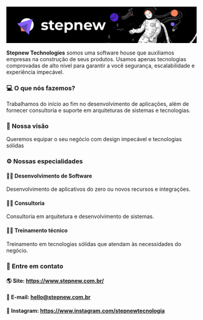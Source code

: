 ![Stepnew Technologies Logo](https://github.com/stepnew/.github/blob/master/profile/banner.jpg)

**Stepnew Technologies** somos uma software house que auxiliamos empresas na construção de seus produtos. Usamos apenas tecnologias comprovadas de alto nível para garantir a você segurança, escalabilidade e experiência impecável.

### 💻 O que nós fazemos?
Trabalhamos do início ao fim no desenvolvimento de aplicações, além de fornecer consultoria e suporte em arquiteturas de sistemas e tecnologias.

### 🚀 Nossa visão
Queremos equipar o seu negócio com design impecável e tecnologias sólidas

### ⚙️ Nossas especialidades
#### 👨‍💻 Desenvolvimento de Software
Desenvolvimento de aplicativos do zero ou novos recursos e integrações.

#### 👨‍💼 Consultoria

Consultoria em arquitetura e desenvolvimento de sistemas.

#### 👨‍🎓 Treinamento técnico
Treinamento em tecnologias sólidas que atendam às necessidades do negócio.

### 📧 Entre em contato
#### 🌎 Site: https://www.stepnew.com.br/ 
#### 📧 E-mail: hello@stepnew.com.br
#### 📸 Instagram: https://www.instagram.com/stepnewtecnologia

